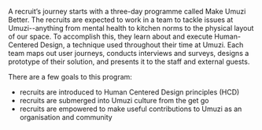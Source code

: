 A recruit’s journey starts with a three-day programme called Make Umuzi Better. The recruits are expected to work in a team to tackle issues at Umuzi--anything from mental health to kitchen norms to the physical layout of our space. To accomplish this, they learn about and execute Human-Centered Design, a technique used throughout their time at Umuzi. Each team maps out user journeys, conducts interviews and surveys, designs a prototype of their solution, and presents it to the staff and external guests.

There are a few goals to this program:

- recruits are introduced to Human Centered Design principles (HCD)
- recruits are submerged into Umuzi culture from the get go
- recruits are empowered to make useful contributions to Umuzi as an organisation and community

